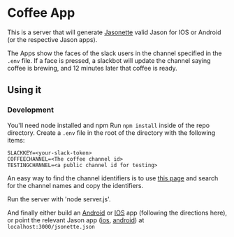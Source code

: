 # Coffee App
This is a server that will generate [Jasonette](http://jasonette.com/) valid Jason for IOS or Android (or the respective Jason apps). 

The Apps show the faces of the slack users in the channel specified in the `.env` file. If a face is pressed, a slackbot will update the channel saying coffee is brewing, and 12 minutes later that coffee is ready. 

## Using it
### Development
You'll need node installed and npm
Run `npm install` inside of the repo directory.
Create a `.env` file in the root of the directory with the following items:
```
SLACKKEY=<your-slack-token>
COFFEECHANNEL=<The coffee channel id>
TESTINGCHANNEL=<a public channel id for testing>
```

An easy way to find the channel identifiers is to use [this page](https://api.slack.com/methods/channels.list/test) and search for the channel names and copy the identifiers. 

Run the server with 'node server.js'.

And finally either build an [Android](https://jasonette.github.io/documentation/android/) or [IOS](https://jasonette.github.io/documentation/ios/) app (following the directions here), or point the relevant Jason app ([ios](https://itunes.apple.com/us/app/jason./id1095557868?mt=8_), [android](https://play.google.com/store/apps/details?id=com.jasonette.seed)) at `localhost:3000/jsonette.json`
